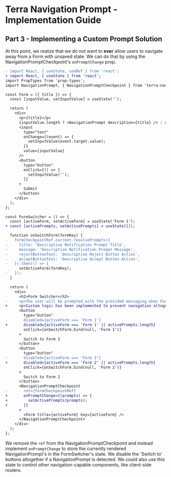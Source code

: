 # Terra Navigation Prompt - Implementation Guide

## Part 3 - Implementing a Custom Prompt Solution

At this point, we realize that we do not want to **ever** allow users to navigate away from a Form with unsaved state. We can do that by using the NavigationPromptCheckpoint's `onPromptChange` prop.

```diff
- import React, { useState, useRef } from 'react';
+ import React, { useState } from 'react';
import PropTypes from 'prop-types';
import NavigationPrompt, { NavigationPromptCheckpoint } from 'terra-navigation-prompt';

const Form = ({ title }) => {
  const [inputValue, setInputValue] = useState('');

  return (
    <div>
      <p>{title}</p>
      {inputValue.length ? <NavigationPrompt description={title} /> : undefined}
      <input
        type="text"
        onChange={(event) => {
          setInputValue(event.target.value);
        }}
        value={inputValue}
      />
      <button
        type="button"
        onClick={() => {
          setInputValue('');
        }}
      >
        Submit
      </button>
    </div>
  );
};

const FormSwitcher = () => {
  const [activeForm, setActiveForm] = useState('Form 1');
+ const [activePrompts, setActivePrompts] = useState([]);

  function onSwitchForm(formKey) {
-   formCheckpointRef.current.resolvePrompts({
-     title: 'Descriptive Notification Prompt Title',
-     message: 'Descriptive Notification Prompt Message',
-     rejectButtonText: `Descriptive Reject Button Action`,
-     acceptButtonText: 'Descriptive Accept Button Action',
-   }).then(() => {
      setActiveForm(formKey);
-   });
  }

  return (
    <div>
      <h2>Form Switcher</h2>
-     <p>The user will be prompted with the provided messaging when Forms are switched with unsaved changes present.</p>
+     <p>Custom logic has been implemented to prevent navigation altogether when NavigationPrompts are present.</p>
      <button
        type="button"
-       disabled={activeForm === 'Form 1'}
+       disabled={activeForm === 'Form 1' || activePrompts.length}
        onClick={onSwitchForm.bind(null, 'Form 1')}
      >
        Switch to Form 1
      </button>
      <button
        type="button"
-       disabled={activeForm === 'Form 2'}
+       disabled={activeForm === 'Form 2' || activePrompts.length}
        onClick={onSwitchForm.bind(null, 'Form 2')}
      >
        Switch to Form 2
      </button>
      <NavigationPromptCheckpoint
-       ref={formCheckpointRef}
+       onPromptChange={(prompts) => {
+         setActivePrompts(prompts);
+       }}
      >
        <Form title={activeForm} key={activeForm} />
      </NavigationPromptCheckpoint>
    </div>
  );
};
```

We remove the `ref` from the NavigationPromptCheckpoint and instead implement `onPromptChange` to store the currently rendered NavigationPrompt's in the FormSwitcher's state. We disable the 'Switch to' buttons altogether if a NavigationPrompt is detected. We could also use this state to control other navigation-capable components, like client-side routers.
